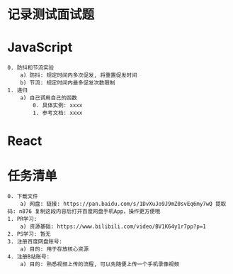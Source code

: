# 记录测试面试题

# JavaScript
    0. 防抖和节流实验
        a) 防抖: 规定时间内多次促发, 将重置促发时间
        b) 节流: 规定时间内最多促发次数限制
    1. 递归
        a) 自己调用自己的函数
            0. 具体实例: xxxx
            1. 参考文档: xxxx

# React

# 任务清单
    0. 下载文件
        a) 网盘: 链接: https://pan.baidu.com/s/1DvXuJo9J9mZ0svEq6my7wQ 提取码: n876 复制这段内容后打开百度网盘手机App，操作更方便哦
    1. PR学习: 
        a) 资源基础: https://www.bilibili.com/video/BV1K64y1r7pp?p=1
    2. PS学习: 暂无
    3. 注册百度网盘账号:
        a) 目的: 用于存放核心资源
    4. 注册B站账号:
        a) 目的: 熟悉视频上传的流程, 可以先随便上传一个手机录像视频